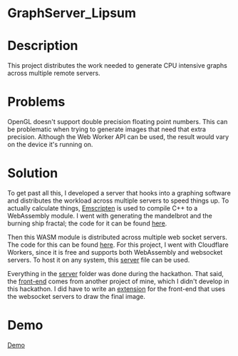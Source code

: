 # GraphServer_Lipsum

# Description
This project distributes the work needed to generate CPU intensive graphs across multiple remote servers. 

# Problems
OpenGL doesn't support double precision floating point numbers. This can be problematic when trying to generate images that need that extra precision. Although the Web Worker API can be used, the result would vary on the device it's running on. 

# Solution
To get past all this, I developed a server that hooks into a graphing software and distributes the workload across multiple servers to speed things up. To actually calculate things, [Emscripten](https://emscripten.org/) is used to compile C++ to a WebAssembly module. I went with generating the mandelbrot and the burning ship fractal; the code for it can be found [here](./server/wasm/worker.cpp). 

Then this WASM module is distributed across multiple web socket servers. The code for this can be found [here](./server/cf-worker/). For this project, I went with Cloudflare Workers, since it is free and supports both WebAssembly and websocket servers. To host it on any system, this [server](./server/index.ts) file can be used.

Everything in the [server](./server/) folder was done during the hackathon. That said, the [front-end](./client) comes from another project of mine, which I didn't develop in this hackathon. I did have to write an [extension](./client/src/extensions/Examples/Remote/index.ts) for the front-end that uses the websocket servers to draw the final image. 

# Demo
[Demo](https://github.com/soitchu/graph-server/assets/66003387/3ad2509c-3096-4fe4-864b-7e7a500cf27d)
